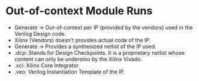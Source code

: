 # Out-of-context Module Runs
- Generate -> Out-of-context per IP (provided by the vendors) used in the Verilog Design code.
- Xilinx (Vendors) doesn't provides actual code of the IP.
- Generate -> Provides a synthesized netlist of the IP used.
- .dcp: Stands for Design Checkpoints. It is a proprietary netlist whose content can only be understoo by the Xilinx Vivado.
- .xci: Xilinx Core Integrator.
- .veo: Verilog Instantiation Template of the IP.
